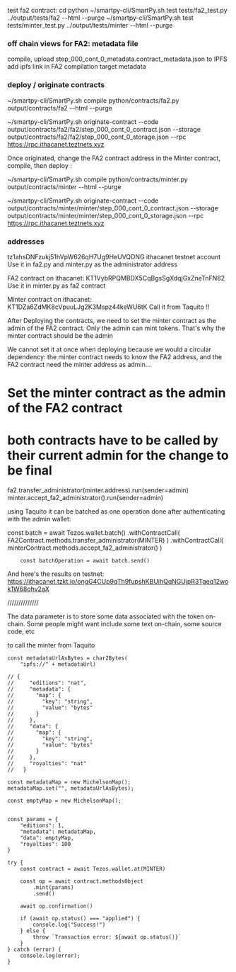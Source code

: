 test fa2 contract:
cd python
~/smartpy-cli/SmartPy.sh test tests/fa2_test.py ../output/tests/fa2 --html --purge
~/smartpy-cli/SmartPy.sh test tests/minter_test.py ../output/tests/minter --html --purge

### off chain views for FA2: metadata file
compile, 
upload step_000_cont_0_metadata.contract_metadata.json to IPFS
add ipfs link in FA2 compilation target metadata

### deploy / originate contracts

~/smartpy-cli/SmartPy.sh compile python/contracts/fa2.py output/contracts/fa2 --html --purge

~/smartpy-cli/SmartPy.sh originate-contract --code output/contracts/fa2/fa2/step_000_cont_0_contract.json --storage output/contracts/fa2/fa2/step_000_cont_0_storage.json --rpc https://rpc.ithacanet.teztnets.xyz

Once originated, change the FA2 contract address in the Minter contract, compile, then deploy :

~/smartpy-cli/SmartPy.sh compile python/contracts/minter.py output/contracts/minter --html --purge

~/smartpy-cli/SmartPy.sh originate-contract --code output/contracts/minter/minter/step_000_cont_0_contract.json --storage output/contracts/minter/minter/step_000_cont_0_storage.json --rpc https://rpc.ithacanet.teztnets.xyz

### addresses 

tz1ahsDNFzukj51hVpW626qH7Ug9HeUVQDNG ithacanet testnet account
Use it in fa2.py and minter.py as the administrator address

FA2 contract on ithacanet: KT1VybRPQMBDX5CqBgsSgXdqjGxZneTnFN82
Use it in minter.py as fa2 contract

Minter contract on ithacanet:  KT1DZa6ZdMK8cVpuuLJg2K3Mspz44keWU6tK
Call it from Taquito !!


After Deploying the contracts, we need to set the minter contract as the admin of the FA2 contract. 
Only the admin can mint tokens. That's why the minter contract should be the admin

We cannot set it at once when deploying because we would a circular dependency: 
the minter contract needs to know the FA2 address, and the FA2 contract need the minter address as admin…


# Set the minter contract as the admin of the FA2 contract
# both contracts have to be called by their current admin for the change to be final
fa2.transfer_administrator(minter.address).run(sender=admin)
minter.accept_fa2_administrator().run(sender=admin)

using Taquito it can be batched as one operation done after authenticating with the admin wallet:

  const batch = await Tezos.wallet.batch()
            .withContractCall(
                FA2Contract.methods.transfer_administrator(MINTER)
            )
            .withContractCall(
                minterContract.methods.accept_fa2_administrator()
            )

        const batchOperation = await batch.send()


And here's the results on testnet:
https://ithacanet.tzkt.io/ongG4CUp9qTh9fupshKBUihQqNGUjpR3Tgeq12wok1W68ohv2aX


//////////////

The data parameter is to store some data associated with the token on-chain. Some people might want include some text on-chain, some source code, etc


to call the minter from Taquito

    const metadataUrlAsBytes = char2Bytes(
        "ipfs://" + metadataUrl)

    // {
    //     "editions": "nat",
    //     "metadata": {
    //       "map": {
    //         "key": "string",
    //         "value": "bytes"
    //       }
    //     },
    //     "data": {
    //       "map": {
    //         "key": "string",
    //         "value": "bytes"
    //       }
    //     },
    //     "royalties": "nat"
    //   }

    const metadataMap = new MichelsonMap();
    metadataMap.set("", metadataUrlAsBytes);

    const emptyMap = new MichelsonMap();


    const params = {
        "editions": 1,
        "metadata": metadataMap,
        "data": emptyMap,
        "royalties": 100
    }

    try {
        const contract = await Tezos.wallet.at(MINTER)

        const op = await contract.methodsObject
            .mint(params)
            .send()

        await op.confirmation()

        if (await op.status() === "applied") {
            console.log("Success!")
        } else {
            throw `Transaction error: ${await op.status()}`
        }
    } catch (error) {
        console.log(error);
    }

